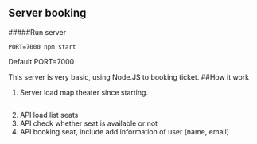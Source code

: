 ## Server booking

#####Run server
```
PORT=7000 npm start
```
Default PORT=7000

This server is very basic, using Node.JS to booking ticket.
##How it work
1. Server load map theater since starting.
```

```
2. API load list seats
3. API check whether seat is available or not
4. API booking seat, include add information of user (name, email)
